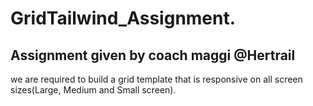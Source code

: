 # GridTailwind_Assignment.
## Assignment given by coach maggi @Hertrail
we are required to build a grid template that is responsive on all screen sizes(Large, Medium and Small screen).


